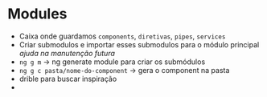 # Modules
* Caixa onde guardamos `components`, `diretivas`, `pipes`, `services`  
* Criar submodulos e importar esses submodulos para o módulo principal _ajuda na manutenção futura_
* `ng g m` -> ng generate module para criar os submódulos
* `ng g c pasta/nome-do-component` -> gera o component na pasta
* drible para buscar inspiração
* 
